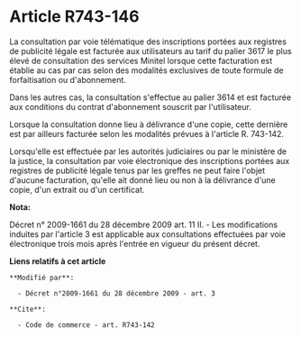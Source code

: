 # Article R743-146

La consultation par voie télématique des inscriptions portées aux registres de publicité légale est facturée aux utilisateurs
au tarif du palier 3617 le plus élevé de consultation des services Minitel lorsque cette facturation est établie au cas par
cas selon des modalités exclusives de toute formule de forfaitisation ou d'abonnement.

Dans les autres cas, la consultation s'effectue au palier 3614 et est facturée aux conditions du contrat d'abonnement
souscrit par l'utilisateur.

Lorsque la consultation donne lieu à délivrance d'une copie, cette dernière est par ailleurs facturée selon les modalités
prévues à l'article R. 743-142.

Lorsqu'elle est effectuée par les autorités judiciaires ou par le ministère de la justice, la consultation par voie
électronique des inscriptions portées aux registres de publicité légale tenus par les greffes ne peut faire l'objet d'aucune
facturation, qu'elle ait donné lieu ou non à la délivrance d'une copie, d'un extrait ou d'un certificat.

**Nota:**

Décret n° 2009-1661 du 28 décembre 2009 art. 11 II. - Les modifications induites par l'article 3 est applicable aux
consultations effectuées par voie électronique trois mois après l'entrée en vigueur du présent décret.

**Liens relatifs à cet article**

	**Modifié par**:

	  - Décret n°2009-1661 du 28 décembre 2009 - art. 3

	**Cite**:

	  - Code de commerce - art. R743-142
